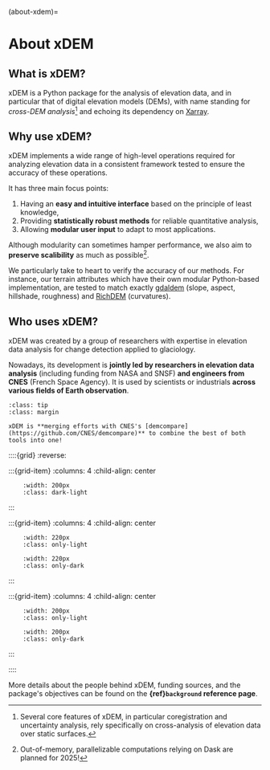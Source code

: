 (about-xdem)=

# About xDEM

## What is xDEM?

xDEM is a Python package for the analysis of elevation data, and in particular that of digital elevation models (DEMs),
with name standing for _cross-DEM analysis_[^sn1] and echoing its dependency on [Xarray](https://docs.xarray.dev/en/stable/).

[^sn1]: Several core features of xDEM, in particular coregistration and uncertainty analysis, rely specifically on cross-analysis of elevation data over static surfaces.

## Why use xDEM?

xDEM implements a wide range of high-level operations required for analyzing elevation data in a consistent framework
tested to ensure the accuracy of these operations.

It has three main focus points:

1. Having an **easy and intuitive interface** based on the principle of least knowledge,
2. Providing **statistically robust methods** for reliable quantitative analysis,
3. Allowing **modular user input** to adapt to most applications.

Although modularity can sometimes hamper performance, we also aim to **preserve scalibility** as much as possible[^sn2].

[^sn2]: Out-of-memory, parallelizable computations relying on Dask are planned for 2025!

We particularly take to heart to verify the accuracy of our methods. For instance, our terrain attributes
which have their own modular Python-based implementation, are tested to match exactly
[gdaldem](https://gdal.org/programs/gdaldem.html) (slope, aspect, hillshade, roughness) and
[RichDEM](https://richdem.readthedocs.io/en/latest/) (curvatures).

## Who uses xDEM?

xDEM was created by a group of researchers with expertise in elevation data analysis for change detection applied to glaciology.

Nowadays, its development is **jointly led by researchers in elevation data analysis** (including funding from NASA and SNSF) **and
engineers from CNES** (French Space Agency).
It is used by scientists or industrials **across various fields of Earth observation**.

```{note}
:class: tip
:class: margin

xDEM is **merging efforts with CNES's [demcompare](https://github.com/CNES/demcompare)** to combine the best of both tools into one!
```

::::{grid}
:reverse:

:::{grid-item}
:columns: 4
:child-align: center

```{image} ./_static/nasa_logo.svg
    :width: 200px
    :class: dark-light
```

:::

:::{grid-item}
:columns: 4
:child-align: center

```{image} ./_static/snsf_logo.svg
    :width: 220px
    :class: only-light
```

```{image} ./_static/snsf_logo_dark.svg
    :width: 220px
    :class: only-dark
```

:::

:::{grid-item}
:columns: 4
:child-align: center

```{image} ./_static/cnes_logo.svg
    :width: 200px
    :class: only-light
```

```{image} ./_static/cnes_logo_dark.svg
    :width: 200px
    :class: only-dark
```

:::


::::

More details about the people behind xDEM, funding sources, and the package's objectives can be found on the **{ref}`background` reference
page**.
